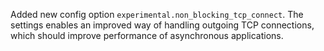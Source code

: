 Added new config option `experimental.non_blocking_tcp_connect`. The settings enables an improved way of handling outgoing TCP connections, which should improve performance of asynchronous applications.